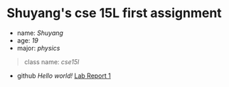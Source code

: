 # Shuyang's cse 15L first assignment
- name: *Shuyang*
- age: *19*
- major: *physics*
> class name: *cse15l*
- github
*Hello world!*
[Lab Report 1](https://github.com/Shuyang19/cse15l-lab-reports/blob/main/lab-report-1-week-0.md)
